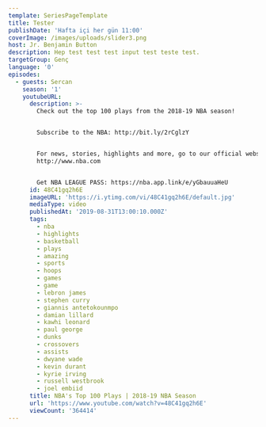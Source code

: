 ```yaml
---
template: SeriesPageTemplate
title: Tester
publishDate: 'Hafta içi her gün 11:00'
coverImage: /images/uploads/slider3.png
host: Jr. Benjamin Button
description: Hep test test test input test teste test.
targetGroup: Genç
language: '0'
episodes:
  - guests: Sercan
    season: '1'
    youtubeURL:
      description: >-
        Check out the top 100 plays from the 2018-19 NBA season!


        Subscribe to the NBA: http://bit.ly/2rCglzY


        For news, stories, highlights and more, go to our official website at
        http://www.nba.com


        Get NBA LEAGUE PASS: https://nba.app.link/e/yGbauuaHeU
      id: 48C41gq2h6E
      imageURL: 'https://i.ytimg.com/vi/48C41gq2h6E/default.jpg'
      mediaType: video
      publishedAt: '2019-08-31T13:00:10.000Z'
      tags:
        - nba
        - highlights
        - basketball
        - plays
        - amazing
        - sports
        - hoops
        - games
        - game
        - lebron james
        - stephen curry
        - giannis antetokounmpo
        - damian lillard
        - kawhi leonard
        - paul george
        - dunks
        - crossovers
        - assists
        - dwyane wade
        - kevin durant
        - kyrie irving
        - russell westbrook
        - joel embiid
      title: NBA's Top 100 Plays | 2018-19 NBA Season
      url: 'https://www.youtube.com/watch?v=48C41gq2h6E'
      viewCount: '364414'
---
```


